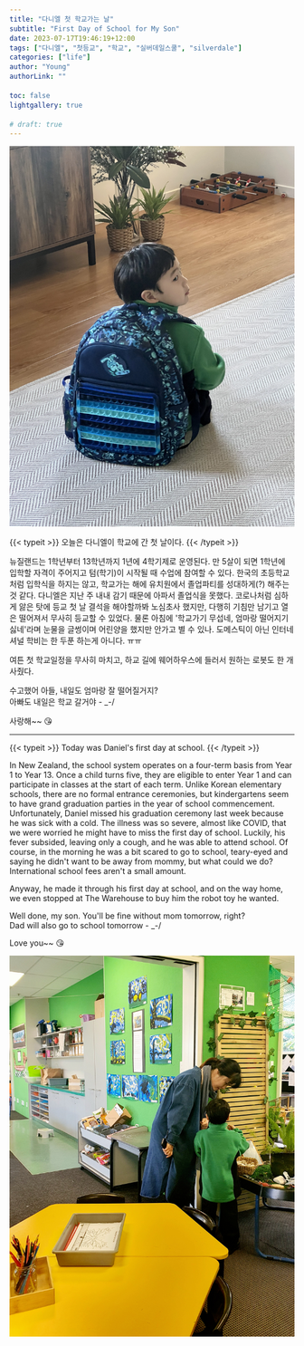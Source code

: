 ```yaml
---
title: "다니엘 첫 학교가는 날"
subtitle: "First Day of School for My Son"
date: 2023-07-17T19:46:19+12:00
tags: ["다니엘", "첫등교", "학교", "실버데일스쿨", "silverdale"]
categories: ["life"]
author: "Young"
authorLink: ""

toc: false
lightgallery: true

# draft: true
---
```


![Daniel-1](daniel-1.jpeg "등교 첫 날 집을 나서기 전")

<p> {{< typeit >}}
오늘은 다니엘이 학교에 간 첫 날이다.
{{< /typeit >}} </p>

뉴질랜드는 1학년부터 13학년까지 1년에 4학기제로 운영된다. 만 5살이 되면 1학년에 입학할 자격이 주어지고 텀(학기)이 시작될 때 수업에 참여할 수 있다. 한국의 초등학교처럼 입학식을 하지는 않고, 학교가는 해에 유치원에서 졸업파티를 성대하게(?) 해주는 것 같다. 다니엘은 지난 주 내내 감기 때문에 아파서 졸업식을 못했다.  코로나처럼 심하게 앓은 탓에 등교 첫 날 결석을 해야할까봐 노심초사 했지만, 다행히 기침만 남기고 열은 떨어져서 무사히 등교할 수 있었다. 물론 아침에 '학교가기 무섭네, 엄마랑 떨어지기 싫네'라며 눈물을 글썽이며 어린양을 했지만 안가고 별 수 있나. 도메스틱이 아닌 인터네셔널 학비는 한 두푼 하는게 아니다. ㅠㅠ

여튼 첫 학교일정을 무사히 마치고, 하교 길에 웨어하우스에 들러서 원하는 로봇도 한 개 사줬다.

수고했어 아들, 내일도 엄마랑 잘 떨어질거지?  
아빠도 내일은 학교 갈거야 - _-/

사랑해~~ 😘

-------

<p> {{< typeit >}}
Today was Daniel's first day at school. 
{{< /typeit >}} </p>

In New Zealand, the school system operates on a four-term basis from Year 1 to Year 13. Once a child turns five, they are eligible to enter Year 1 and can participate in classes at the start of each term. Unlike Korean elementary schools, there are no formal entrance ceremonies, but kindergartens seem to have grand graduation parties in the year of school commencement. Unfortunately, Daniel missed his graduation ceremony last week because he was sick with a cold. The illness was so severe, almost like COVID, that we were worried he might have to miss the first day of school. Luckily, his fever subsided, leaving only a cough, and he was able to attend school. Of course, in the morning he was a bit scared to go to school, teary-eyed and saying he didn't want to be away from mommy, but what could we do? International school fees aren't a small amount. 

Anyway, he made it through his first day at school, and on the way home, we even stopped at The Warehouse to buy him the robot toy he wanted. 

Well done, my son. You'll be fine without mom tomorrow, right?   
Dad will also go to school tomorrow - _-/

Love you~~ 😘

![Daniel-2](daniel-2.jpeg "교실에서 엄마와 협상중(?)")
